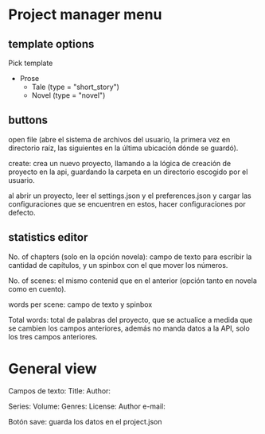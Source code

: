 # Project manager menu

## template options
Pick template
- Prose
    - Tale (type = "short_story")
    - Novel (type = "novel")

## buttons
open file (abre el sistema de archivos del usuario, la primera vez en directorio raíz, las siguientes en la última ubicación dónde se guardó).

create: crea un nuevo proyecto, llamando a la lógica de creación de proyecto en la api, guardando la carpeta en un directorio escogido por el usuario.


al abrir un proyecto, leer el settings.json y el preferences.json y cargar las configuraciones que se encuentren en estos, hacer configuraciones por defecto. 
## statistics editor

No. of chapters (solo en la opción novela): campo de texto para escribir la cantidad de capítulos, y un spinbox con el que mover los números.

No. of scenes: el mismo contenid que en el anterior (opción tanto en novela como en cuento).

words per scene:  campo de texto y spinbox

Total words: total de palabras del proyecto, que se actualice a medida que se cambien los campos anteriores, además no manda datos a la API, solo los tres campos anteriores.


# General view
Campos de texto:
Title:
Author: 
<!-- añadir estos campos al project_initializer.py -->
Series: 
Volume: 
Genres:
License:
Author e-mail: 

Botón save: guarda los datos en el project.json <!-- añadir lógica de guardado al project-app, aunque probablemente no sea necesario, otra forma es que al editar desde acá, al darle a guardar se cambia el archivo, archivo que leerá de nuevo project-app cuando el proyecto se vuelva a abrir.--->